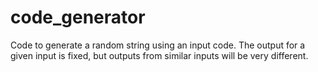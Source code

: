 # code_generator
Code to generate a random string using an input code. The output for a given input is fixed, but outputs from similar inputs will be very different.
